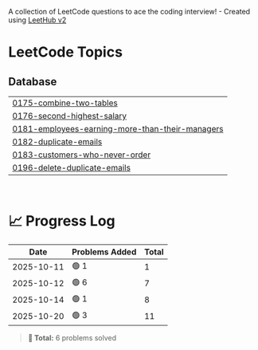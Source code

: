 A collection of LeetCode questions to ace the coding interview! - Created using [LeetHub v2](https://github.com/arunbhardwaj/LeetHub-2.0)
<!---LeetCode Topics Start-->
# LeetCode Topics
## Database
|  |
| ------- |
| [0175-combine-two-tables](https://github.com/rachel-kim2255/Leetcode-Python/tree/master/0175-combine-two-tables) |
| [0176-second-highest-salary](https://github.com/rachel-kim2255/Leetcode-Python/tree/master/0176-second-highest-salary) |
| [0181-employees-earning-more-than-their-managers](https://github.com/rachel-kim2255/Leetcode-Python/tree/master/0181-employees-earning-more-than-their-managers) |
| [0182-duplicate-emails](https://github.com/rachel-kim2255/Leetcode-Python/tree/master/0182-duplicate-emails) |
| [0183-customers-who-never-order](https://github.com/rachel-kim2255/Leetcode-Python/tree/master/0183-customers-who-never-order) |
| [0196-delete-duplicate-emails](https://github.com/rachel-kim2255/Leetcode-Python/tree/master/0196-delete-duplicate-emails) |
<!---LeetCode Topics End-->

<br>

















# 📈 Progress Log
| Date | Problems Added | Total |
|------|----------------|--------|
| 2025-10-11 | 🟢 1 | 1 |
| 2025-10-12 | 🟢 6 | 7 |
| 2025-10-14 | 🟢 1 | 8 |
| 2025-10-20 | 🟢 3 | 11 |

> **🎯 Total:** 6 problems solved
